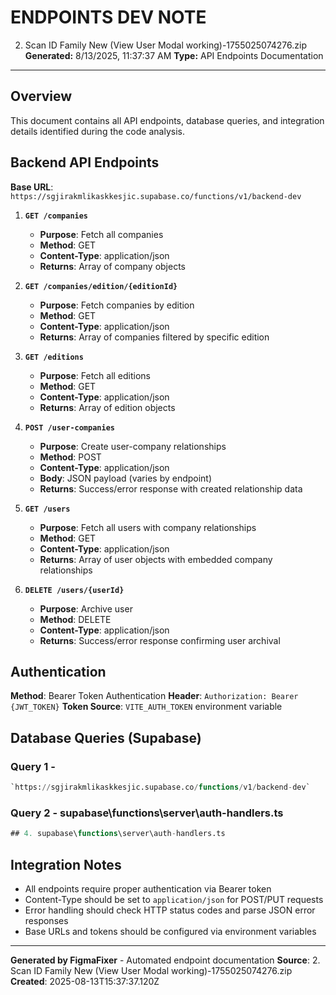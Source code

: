 # ENDPOINTS DEV NOTE
2. Scan ID Family New (View User Modal working)-1755025074276.zip
**Generated:** 8/13/2025, 11:37:37 AM
**Type:** API Endpoints Documentation

---

## Overview
This document contains all API endpoints, database queries, and integration details identified during the code analysis.

## Backend API Endpoints

**Base URL**: `https://sgjirakmlikaskkesjic.supabase.co/functions/v1/backend-dev`

1. **`GET /companies`**
   - **Purpose**: Fetch all companies
   - **Method**: GET
   - **Content-Type**: application/json
   - **Returns**: Array of company objects

2. **`GET /companies/edition/{editionId}`**
   - **Purpose**: Fetch companies by edition
   - **Method**: GET
   - **Content-Type**: application/json
   - **Returns**: Array of companies filtered by specific edition

3. **`GET /editions`**
   - **Purpose**: Fetch all editions
   - **Method**: GET
   - **Content-Type**: application/json
   - **Returns**: Array of edition objects

4. **`POST /user-companies`**
   - **Purpose**: Create user-company relationships
   - **Method**: POST
   - **Content-Type**: application/json
   - **Body**: JSON payload (varies by endpoint)
   - **Returns**: Success/error response with created relationship data

5. **`GET /users`**
   - **Purpose**: Fetch all users with company relationships
   - **Method**: GET
   - **Content-Type**: application/json
   - **Returns**: Array of user objects with embedded company relationships

6. **`DELETE /users/{userId}`**
   - **Purpose**: Archive user
   - **Method**: DELETE
   - **Content-Type**: application/json
   - **Returns**: Success/error response confirming user archival

## Authentication

**Method**: Bearer Token Authentication
**Header**: `Authorization: Bearer {JWT_TOKEN}`
**Token Source**: `VITE_AUTH_TOKEN` environment variable

## Database Queries (Supabase)

### Query 1 - 
```sql
`https://sgjirakmlikaskkesjic.supabase.co/functions/v1/backend-dev`
```

### Query 2 - supabase\functions\server\auth-handlers.ts
```sql
## 4. supabase\functions\server\auth-handlers.ts
```

## Integration Notes

- All endpoints require proper authentication via Bearer token
- Content-Type should be set to `application/json` for POST/PUT requests
- Error handling should check HTTP status codes and parse JSON error responses
- Base URLs and tokens should be configured via environment variables

---

**Generated by FigmaFixer** - Automated endpoint documentation
**Source**: 2. Scan ID Family New (View User Modal working)-1755025074276.zip
**Created**: 2025-08-13T15:37:37.120Z
